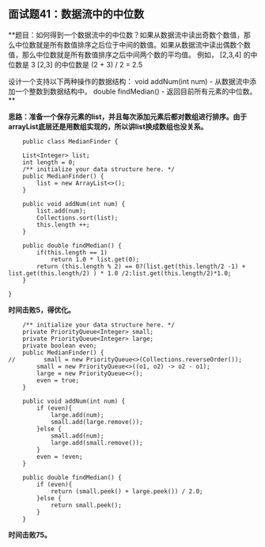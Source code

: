## 面试题41：数据流中的中位数
**题目：如何得到一个数据流中的中位数？如果从数据流中读出奇数个数值，那么中位数就是所有数值排序之后位于中间的数值。如果从数据流中读出偶数个数值，那么中位数就是所有数值排序之后中间两个数的平均值。
例如，
[2,3,4] 的中位数是 3
[2,3] 的中位数是 (2 + 3) / 2 = 2.5

设计一个支持以下两种操作的数据结构：
void addNum(int num) - 从数据流中添加一个整数到数据结构中。
double findMedian() - 返回目前所有元素的中位数。**

**思路：准备一个保存元素的list，并且每次添加元素后都对数组进行排序。由于arrayList底层还是用数组实现的，所以讲list换成数组也没关系。**
```
	public class MedianFinder {
	
	List<Integer> list;
	int length = 0;
	/** initialize your data structure here. */
    public MedianFinder() {
    	list = new ArrayList<>();
    }
    
    public void addNum(int num) {
    	list.add(num);
    	Collections.sort(list);
    	this.length ++;
    }
    
    public double findMedian() {
    	if(this.length == 1)
    		return 1.0 * list.get(0);
    	return (this.length % 2) == 0?(list.get(this.length/2 -1) + list.get(this.length/2) ) * 1.0 /2:list.get(this.length/2)*1.0;
    }
    
}
```
**时间击败5，得优化。**
```
	/** initialize your data structure here. */
    private PriorityQueue<Integer> small;
    private PriorityQueue<Integer> large;
    private boolean even;
    public MedianFinder() {
//        small = new PriorityQueue<>(Collections.reverseOrder());
        small = new PriorityQueue<>((o1, o2) -> o2 - o1);
        large = new PriorityQueue<>();
        even = true;
    }

    public void addNum(int num) {
        if (even){
            large.add(num);
            small.add(large.remove());
        }else {
            small.add(num);
            large.add(small.remove());
        }
        even = !even;
    }

    public double findMedian() {
        if (even){
            return (small.peek() + large.peek()) / 2.0;
        }else {
            return small.peek();
        }
    }
```
**时间击败75。**